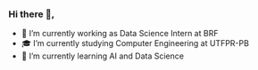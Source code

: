 ### Hi there 👋,

- 🔭 I’m currently working as Data Science Intern at BRF
- 🎓 I’m currently studying Computer Engineering at UTFPR-PB
- 📖 I’m currently learning AI and Data Science


<!--
**whoiswelliton/whoiswelliton** is a ✨ _special_ ✨ repository because its `README.md` (this file) appears on your GitHub profile.

Here are some ideas to get you started:

- 🔭 Working as Data Science Intern at BRF
- 🔭 I’m currently studying Computer Engineering at UTFPR-PB
- 🌱 I’m currently learning AI and Data Science
- 📫 How to reach me: 
-->
